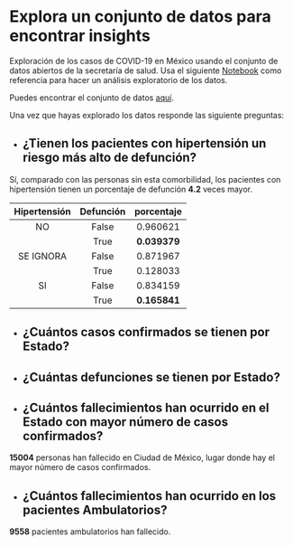 # Explora un conjunto de datos para encontrar insights

Exploración de los casos de COVID-19 en México usando el conjunto de datos abiertos de la secretaría de salud.
Usa el siguiente [Notebook](https://colab.research.google.com/github/CodeandoMexico/hacking-civico/blob/master/notebooks/05_Exploracion_de_datos.ipynb) como referencia para hacer un análisis exploratorio de los datos.

Puedes encontrar el conjunto de datos [aquí](https://datos.gob.mx/busca/dataset/informacion-referente-a-casos-covid-19-en-mexico).

Una vez que hayas explorado los datos responde las siguiente preguntas:

- ## ¿Tienen los pacientes con hipertensión un riesgo más alto de defunción?
Sí, comparado con las personas sin esta comorbilidad, los pacientes con hipertensión tienen un porcentaje de defunción **4.2** veces mayor.

| Hipertensión | Defunción | porcentaje |
|:------------:|:---------:|:----------:|
|      NO      |   False   |  0.960621  |
|              |    True   |  **0.039379**  |
|   SE IGNORA  |   False   |  0.871967  |
|              |    True   |  0.128033  |
|      SI      |   False   |  0.834159  |
|              |    True   |  **0.165841**  |

- ## ¿Cuántos casos confirmados se tienen por Estado?


- ## ¿Cuántas defunciones se tienen por Estado?


- ## ¿Cuántos fallecimientos han ocurrido en el Estado con mayor número de casos confirmados?
**15004** personas han fallecido en Ciudad de México, lugar donde hay el mayor número de casos confirmados.

- ## ¿Cuántos fallecimientos han ocurrido en los pacientes Ambulatorios?
**9558** pacientes ambulatorios han fallecido.
